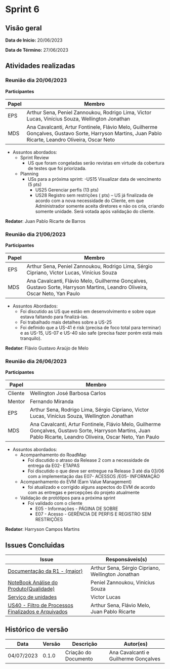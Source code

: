# Sprint 6
## Visão geral
**Data de Inicio:** 20/06/2023

**Data de Término:** 27/06/2023


## Atividades realizadas
### Reunião dia 20/06/2023
**Participantes**

| Papel | Membro |
| ----- | ------ |
| EPS | Arthur Sena, Peniel Zannoukou, Rodrigo Lima, Victor Lucas, Vinícius Souza, Wellington Jonathan | 
| MDS | Ana Cavalcanti, Artur Fontinele, Flávio Melo, Guilherme Gonçalves, Gustavo Sorte, Harryson Martins, Juan Pablo Ricarte, Leandro Oliveira, Oscar Neto |

- Assuntos abordados:
    - Sprint Review
        - US que foram congeladas serão revistas em virtude da cobertura de testes que foi priorizada.
    - Planning
        - USs para a próxima sprint:
            -US15 Visualizar data de vencimento (5 pts)
            - US25 Gerenciar perfis (13 pts)
            - US28 Registro sem restrições ( pts) – US já finalizada de acordo com a nova necessidade do Cliente, em que Administrador somente aceita diretores e não os cria, criando somente unidade. Será votada após validação do cliente.

**Redator**: Juan Pablo Ricarte de Barros

### Reunião dia 21/06/2023
**Participantes**

| Papel | Membro |
| ----- | ------ |
| EPS | Arthur Sena, Peniel Zannoukou, Rodrigo Lima, Sérgio Cipriano, Victor Lucas, Vinícius Souza | 
| MDS | Ana Cavalcanti, Flávio Melo, Guilherme Gonçalves, Gustavo Sorte, Harryson Martins, Leandro Oliveira, Oscar Neto, Yan Paulo | 

- Assuntos Abordados:
    - Foi discutido as US que estão em desenvolvimento e sobre oque estava faltando para finalizá-las.
    - Foi trabalhado mais detalhes sobre a US-25
    - Foi definido que a US-41 é risk (precisa de foco total para terminar) e as US-15, US-07 e US-40 são safe (precisa fazer porém está mais tranquilo).

**Redator**: Flávio Gustavo Araújo de Melo

### Reunião dia 26/06/2023
**Participantes**

| Papel | Membro |
| ----- | ------ |
| Cliente | Wellington José Barbosa Carlos |
| Mentor |  Fernando Miranda |
| EPS | Arthur Sena,  Rodrigo Lima, Sérgio Cipriano, Victor Lucas, Vinícius Souza, Wellington Jonathan | 
| MDS | Ana Cavalcanti, Artur Fontinele, Flávio Melo, Guilherme Gonçalves, Gustavo Sorte, Harryson Martins, Juan Pablo Ricarte, Leandro Oliveira, Oscar Neto, Yan Paulo |

- Assuntos abordados:
    - Acompanhamento do RoadMap
        - Foi discutido o atraso da Release 2 com a necessidade de entrega da E02- ETAPAS
        - Foi discutido o que deve ser entregue na Release 3 até dia 03/06 com a implementação das E07- ACESSOS /E05- INFORMAÇÃO 
    - Acompanhamento do EVM (Earn Value Management)
        - foi atualizado e corrigido alguns aspectos do EVM de acordo com as entregas e percepções do projeto atualmente
    - Validação de protótipos para a próxima sprint
        - Foi validado com o cliente
            - E05 - Informações - PÁGINA DE SOBRE 
            - E07 - Acesso - GERÊNCIA DE PERFIS E REGISTRO SEM RESTRIÇÕES

**Redator**: Harryson Campos Martins

## Issues Concluidas
| Issue | Responsáveis(s) |
| ----- | ---------------- |
|[Documentação da R1 - (major)](https://github.com/fga-eps-mds/2023-1-CAPJu-Doc/issues/104)| Arthur Sena, Sérgio Cipriano, Wellington Jonathan |
|[NoteBook Análise do Produto(Qualidade) ](https://github.com/fga-eps-mds/2023-1-CAPJu-Doc/issues/105)| Peniel Zannoukou,  Vinícius Souza |
|[Serviço de unidades](https://github.com/fga-eps-mds/2023-1-CAPJu-Doc/issues/170)| Victor Lucas |
|[US40 - Filtro de Processos Finalizados e Arquivados](https://github.com/fga-eps-mds/2023-1-CAPJu-Doc/issues/184)| Arthur Sena, Flávio Melo, Juan Pablo Ricarte |


## Histórico de versão
| Data | Versão | Descrição | Autor(es) |
| ---- | ---- | ---- | ---- |
| 04/07/2023 | 0.1.0 | Criação do Documento | Ana Cavalcanti e Guilherme Gonçalves |